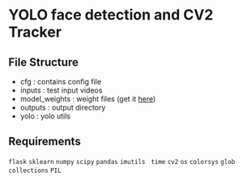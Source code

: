 # YOLO face detection and CV2 Tracker

## File Structure
 - cfg : contains config file
 - inputs : test input videos 
 - model_weights : weight files (get it [here](https://drive.google.com/file/d/1XVKG-AVK1q4FU706tbTpnq6vGZ4PSAP8/view?usp=sharing))
 - outputs : output directory
 - yolo : yolo utils


## Requirements
`flask` 
`sklearn`
`numpy`
`scipy`
`pandas`
`imutils `
`time`
`cv2`
`os`
`colorsys`
`glob`
`collections`
`PIL`
